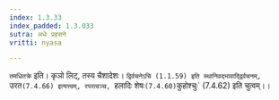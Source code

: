 ```yaml
---
index: 1.3.33
index_padded: 1.3.033
sutra: अधेः प्रहसने
vritti: nyasa

---
```

`तमधितक्रे` इति। कृञो लिट्, तस्य चैशादेशः। `द्विर्वचनेऽचि (1.1.59) इति स्थानिवद्भावाद्द्विर्वचनम्, `उरत`(7.4.66) इत्यत्त्वम्, रपरत्वञ्च, `हलादिः शेषः` (7.4.60) `कुहोश्चुः` (7.4.62) इति चुत्वम्।।
